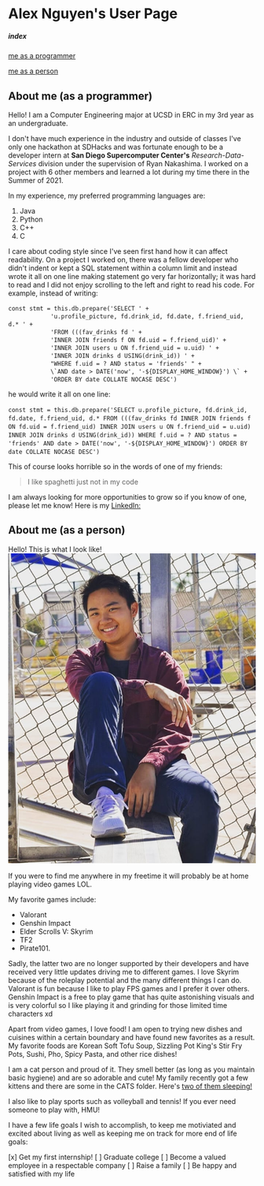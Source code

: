 # Alex Nguyen's User Page

##### index
[me as a programmer](#About-me-(as-a-programmer))

[me as a person](#About-me-(as-a-person))

## About me (as a programmer)

Hello! I am a Computer Engineering major at UCSD in ERC in my 3rd year as an 
undergraduate. 

I don't have much experience in the industry and outside of classes I've only
one hackathon at SDHacks and was fortunate enough to be a developer intern at 
**San Diego Supercomputer Center's** *Research-Data-Services* division under the 
supervision of Ryan Nakashima. I worked on a project with 6 other members and 
learned a lot during my time there in the Summer of 2021.

In my experience, my preferred programming languages are:
1. Java 
2. Python 
3. C++  
4. C 

I care about coding style since I've seen first hand how it can affect readability.
On a project I worked on, there was a fellow developer who didn't indent or kept
a SQL statement within a column limit and instead wrote it all on one line making
statement go very far horizontally; it was hard to read and I did not enjoy scrolling to the left and right to read his code. For example, instead of writing:

```
const stmt = this.db.prepare('SELECT ' +
            'u.profile_picture, fd.drink_id, fd.date, f.friend_uid, d.* ' +
            'FROM (((fav_drinks fd ' +
            'INNER JOIN friends f ON fd.uid = f.friend_uid)' +
            'INNER JOIN users u ON f.friend_uid = u.uid) ' +
            'INNER JOIN drinks d USING(drink_id)) ' +
            "WHERE f.uid = ? AND status = 'friends' " +
            \`AND date > DATE('now', '-${DISPLAY_HOME_WINDOW}') \` +
            'ORDER BY date COLLATE NOCASE DESC')
```

he would write it all on one line:

`const stmt = this.db.prepare('SELECT u.profile_picture, fd.drink_id, fd.date, f.friend_uid, d.* FROM (((fav_drinks fd INNER JOIN friends f ON fd.uid = f.friend_uid) INNER JOIN users u ON f.friend_uid = u.uid) INNER JOIN drinks d USING(drink_id)) WHERE f.uid = ? AND status = 'friends' AND date > DATE('now', '-${DISPLAY_HOME_WINDOW}') ORDER BY date COLLATE NOCASE DESC')`

This of course looks horrible so in the words of one of my friends:
> I like spaghetti just not in my code

I am always looking for more opportunities to grow so if you know of one, please
let me know! Here is my [LinkedIn:](https://www.linkedin.com/in/nguyentalex/)

## About me (as a person)

Hello! This is what I look like!
![Me](./Images/AlexPhotoshoot.jpg)

If you were to find me anywhere in my freetime it will probably be at home playing
video games LOL. 

My favorite games include:
- Valorant
- Genshin Impact
- Elder Scrolls V: Skyrim
- TF2
- Pirate101. 

Sadly, the latter two are no longer supported by their developers
and have received very little updates driving me to different games. I love 
Skyrim because of the roleplay potential and the many different things I can do.
Valorant is fun because I like to play FPS games and I prefer it over others.
Genshin Impact is a free to play game that has quite astonishing visuals and is
very colorful so I like playing it and grinding for those limited time characters xd

Apart from video games, I love food! I am open to trying new dishes and cuisines
within a certain boundary and have found new favorites as a result. My favorite
foods are Korean Soft Tofu Soup, Sizzling Pot King's Stir Fry Pots, Sushi, Pho,
Spicy Pasta, and other rice dishes!

I am a cat person and proud of it. They smell better (as long as you maintain
basic hygiene) and are so adorable and cute! My family recently got a few kittens
and there are some in the CATS folder. Here's [two of them sleeping!](./CATS/Kittens_sleeping_next_to_Alum_Foil.jpg)

I also like to play sports such as volleyball and tennis! If you ever need someone
to play with, HMU!

I have a few life goals I wish to accomplish, to keep me motiviated and excited
about living as well as keeping me on track for more end of life goals:

[x] Get my first internship!
[ ] Graduate college
[ ] Become a valued employee in a respectable company
[ ] Raise a family
[ ] Be happy and satisfied with my life